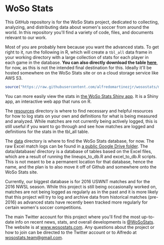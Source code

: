 # WoSo Stats
This GitHub repository is for the WoSo Stats project, dedicated to collecting, analyzing, and distributing data about women's soccer from around the world. In this repository you'll find a variety of code, files, and documents relevant to our work.

Most of you are probably here because you want the advanced stats. To get right to it, run the following in R, which will create a `tbl_all` data frame in your working directory with a large collection of stats for each player in each game in the database. **You can also directly download the table [here](https://raw.githubusercontent.com/alfredomartinezjr/wosostats/master/data/summary/tbl_all.csv)**, for now, as this is not the intended final destination for this. Ideally it'll be hosted somewhere on the WoSo Stats site or on a cloud storage service like AWS S3.
``` r
source("https://raw.githubusercontent.com/alfredomartinezjr/wosostats/master/calc_stats.R")
```

You can more easily view the stats in [the WoSo Stats Shiny app](https://amj2012.shinyapps.io/wosostats/). It is a Shiny app, an interactive web app that runs on R.

The [resources](https://github.com/amj2012/woso-stats/tree/master/resources) directory is where to find necessary and helpful resources for how to log stats on your own and definitions for what is being measured and analyzed. While matches are not currently being actively logged, this is still useful if you want to go through and see how matches are logged and definitions for the stats in the tbl_all table.

The [data](https://github.com/amj2012/woso-stats/tree/master/data) directory is where to find the WoSo Stats database, for now. The raw Excel match logs can be found in [a public Google Drive folder](https://drive.google.com/drive/folders/13-8Ws14GougTk_FZBv4k-VUCaRyml1hj?usp=sharing). The data/database/ directory is a database of tables based on the Excel files, which are a result of running the lineups_to_db.R and excel_to_db.R scripts. This is not meant to be a permanent location for that database, hence the name, and the plan is to also move it off of Github and somewhere onto the WoSo Stats site.

Currently, our biggest database is for 2016 USWNT matches and for the 2016 NWSL season. While this project is still being occasionally worked on, matches are not being logged as regularly as in the past and it is more likely that this project will try to log and archive data from historical matches (pre-2016) as advanced stats have recently been tracked more regularly for certain women's soccer competitions.

The main Twitter account for this project where you'll find the most up-to-date info on recent news, stats, and overall developments is [@WoSoStats](https://twitter.com/wosostats). The website is at www.wosostats.com. Any questions about the project or how to join can be directed to the Twitter account or to Alfredo at wosostats.team@gmail.com.
